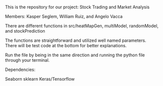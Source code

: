 This is the repository for our project: Stock Trading and Market Analysis

Members: Kasper Seglem, William Ruiz, and Angelo Vacca

There are different functions in src/heatMapGen, multiModel, randomModel, and stockPrediction

The functions are straightforward and utilized well named parameters. There will be test code at the bottom 
for better explanations.

Run the file by being in the same direction and running the python file through your terminal.

Dependencies:

Seaborn
sklearn
Keras/Tensorflow


